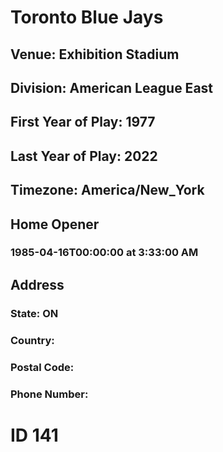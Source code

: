 # Toronto Blue Jays
## Venue: Exhibition Stadium
## Division: American League East
## First Year of Play: 1977
## Last Year of Play: 2022
## Timezone: America/New_York
## Home Opener
### 1985-04-16T00:00:00 at 3:33:00 AM
## Address
### 
### State: ON
### Country: 
### Postal Code: 
### Phone Number: 
# ID 141